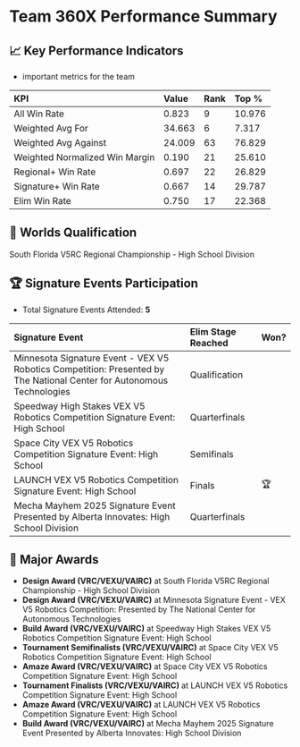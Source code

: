 # Team 360X Performance Summary

## 📈 Key Performance Indicators
- important metrics for the team

| KPI | Value | Rank | Top % |
|:---|:-----|:----|:-----|
| All Win Rate | 0.823 | 9 | 10.976 |
| Weighted Avg For | 34.663 | 6 | 7.317 |
| Weighted Avg Against | 24.009 | 63 | 76.829 |
| Weighted Normalized Win Margin | 0.190 | 21 | 25.610 |
| Regional+ Win Rate | 0.697 | 22 | 26.829 |
| Signature+ Win Rate | 0.667 | 14 | 29.787 |
| Elim Win Rate | 0.750 | 17 | 22.368 |


## 🎯 Worlds Qualification
South Florida V5RC Regional Championship - High School Division

## 🏆 Signature Events Participation
- Total Signature Events Attended: **5**

| Signature Event | Elim Stage Reached | Won? |
|:----------------|:-------------------|:----|
| Minnesota Signature Event - VEX V5 Robotics Competition: Presented by The National Center for Autonomous Technologies | Qualification |  |
| Speedway High Stakes VEX V5 Robotics Competition Signature Event: High School | Quarterfinals |  |
| Space City VEX V5 Robotics Competition Signature Event: High School | Semifinals |  |
| LAUNCH VEX V5 Robotics Competition Signature Event: High School | Finals | 🏆 |
| Mecha Mayhem 2025 Signature Event Presented by Alberta Innovates: High School Division | Quarterfinals |  |


## 🥇 Major Awards
- **Design Award (VRC/VEXU/VAIRC)** at South Florida V5RC Regional Championship - High School Division
- **Design Award (VRC/VEXU/VAIRC)** at Minnesota Signature Event - VEX V5 Robotics Competition: Presented by The National Center for Autonomous Technologies
- **Build Award (VRC/VEXU/VAIRC)** at Speedway High Stakes VEX V5 Robotics Competition Signature Event: High School
- **Tournament Semifinalists (VRC/VEXU/VAIRC)** at Space City VEX V5 Robotics Competition Signature Event: High School
- **Amaze Award (VRC/VEXU/VAIRC)** at Space City VEX V5 Robotics Competition Signature Event: High School
- **Tournament Finalists (VRC/VEXU/VAIRC)** at LAUNCH VEX V5 Robotics Competition Signature Event: High School
- **Amaze Award (VRC/VEXU/VAIRC)** at LAUNCH VEX V5 Robotics Competition Signature Event: High School
- **Build Award (VRC/VEXU/VAIRC)** at Mecha Mayhem 2025 Signature Event Presented by Alberta Innovates: High School Division

